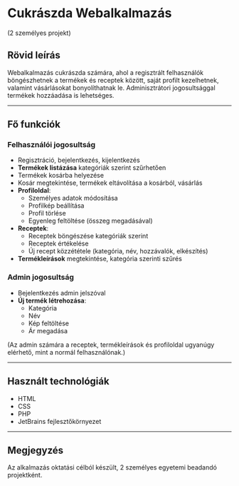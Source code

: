 # Cukrászda Webalkalmazás
(2 személyes projekt)

## Rövid leírás

Webalkalmazás cukrászda számára, ahol a regisztrált felhasználók böngészhetnek a termékek és receptek között, saját profilt kezelhetnek, valamint vásárlásokat bonyolíthatnak le.
Adminisztrátori jogosultsággal termékek hozzáadása is lehetséges.

---

## Fő funkciók

### Felhasználói jogosultság

- Regisztráció, bejelentkezés, kijelentkezés
- **Termékek listázása** kategóriák szerint szűrhetően
- Termékek kosárba helyezése
- Kosár megtekintése, termékek eltávolítása a kosárból, vásárlás
- **Profiloldal**:
  - Személyes adatok módosítása
  - Profilkép beállítása
  - Profil törlése
  - Egyenleg feltöltése (összeg megadásával)
- **Receptek**:
  - Receptek böngészése kategóriák szerint
  - Receptek értékelése
  - Új recept közzététele (kategória, név, hozzávalók, elkészítés)
- **Termékleírások** megtekintése, kategória szerinti szűrés

### Admin jogosultság

- Bejelentkezés admin jelszóval
- **Új termék létrehozása**:
  - Kategória
  - Név
  - Kép feltöltése
  - Ár megadása

(Az admin számára a receptek, termékleírások és profiloldal ugyanúgy elérhető, mint a normál felhasználónak.)

---

## Használt technológiák

- HTML
- CSS
- PHP
- JetBrains fejlesztőkörnyezet

---

## Megjegyzés

Az alkalmazás oktatási célból készült, 2 személyes egyetemi beadandó projektként.
